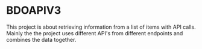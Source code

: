 # BDOAPIV3
This project is about retrieving information from a list of items with API calls. Mainly the the project uses different API's from different endpoints and combines the data together.
